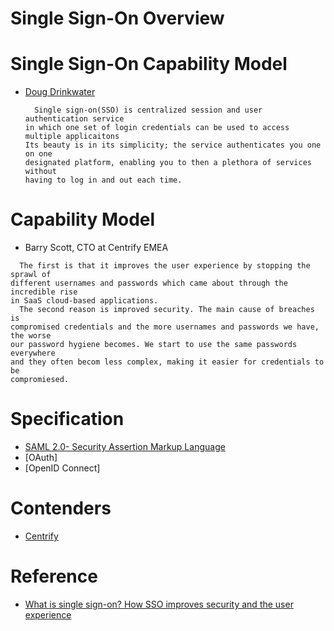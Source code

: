 # Single Sign-On Overview

# Single Sign-On Capability Model

  - [Doug Drinkwater](https://www.csoonline.com/author/Doug-Drinkwater )
  
    ```
      Single sign-on(SSO) is centralized session and user authentication service
    in which one set of login credentials can be used to access multiple applicaitons
    Its beauty is in its simplicity; the service authenticates you one on one
    designated platform, enabling you to then a plethora of services without
    having to log in and out each time.

    ```
# Capability Model
 
  - Barry Scott, CTO at Centrify EMEA

   ```
     The first is that it improves the user experience by stopping the sprawl of
   different usernames and passwords which came about through the incredible rise
   in SaaS cloud-based applications.
     The second reason is improved security. The main cause of breaches is 
   compromised credentials and the more usernames and passwords we have, the worse
   our password hygiene becomes. We start to use the same passwords everywhere
   and they often becom less complex, making it easier for credentials to be
   compromiesed.
   ```

# Specification
 
  - [SAML 2.0- Security Assertion Markup Language](saml/saml.md)
  - [OAuth]
  - [OpenID Connect]
# Contenders

  - [Centrify](https://www.centrify.com )

# Reference

 - [What is single sign-on? How SSO improves security and the user experience](https://www.csoonline.com/article/2115776/authentication/what-is-single-sign-on-how-sso-improves-security-and-the-user-experience.html )
